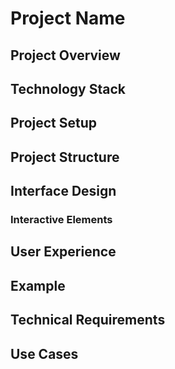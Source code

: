 # Project Name

## Project Overview  
## Technology Stack  
## Project Setup  
## Project Structure  
## Interface Design  

### Interactive Elements  
## User Experience  

## Example  
## Technical Requirements  
## Use Cases